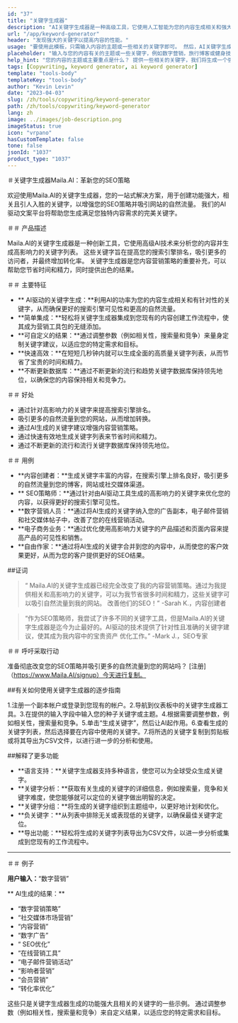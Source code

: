 ```yaml
---
id: "37"
title: "关键字生成器"
description: "AI关键字生成器是一种高级工具，它使用人工智能为您的内容生成相关和强大的关键字。 它可以帮助您发现独特而高性能的关键字，以优化博客文章，文章和其他在线内容，以更好地可见性和参与度。"
url: "/app/keyword-generator"
header: "发现强大的关键字以提高内容的性能。"
usage: "要使用此模板，只需输入内容的主题或一些相关的关键字即可。 然后，AI关键字生成器将生成相关且高性能的关键字列表，以优化您的内容以更好地可见性和参与度。"
placeholder: "输入与您的内容有关的主题或一些关键字，例如数字营销，旅行博客或健身技巧。"
help_hint: "您的内容的主题或主要重点是什么？ 提供一些相关的关键字，我们将生成一个强大的关键字列表，以增强您的内容的性能。"
tags: [Copywriting, keyword generator, ai keyword generator]
template: "tools-body"
templateKey: "tools-body"
author: "Kevin Levin"
date: "2023-04-03"
slug: /zh/tools/copywriting/keyword-generator
path: /zh/tools/copywriting/keyword-generator
lang: zh
image: ../images/job-description.png
imageStatus: true
icon: "vrpano"
hasCustomTemplate: false
tone: false
jsonId: "1037"
product_type: "1037"
---
```


＃关键字生成器Maila.AI：革新您的SEO策略

欢迎使用Maila.AI的关键字生成器，您的一站式解决方案，用于创建功能强大，相关且引人入胜的关键字，以增强您的SEO策略并吸引网站的自然流量。 我们的AI驱动文案平台将帮助您生成满足您独特内容需求的完美关键字。

＃＃ 产品描述

Maila.AI的关键字生成器是一种创新工具，它使用高级AI技术来分析您的内容并生成高影响力的关键字列表。 这些关键字旨在提高您的搜索引擎排名，吸引更多的访问者，并最终增加转化率。 关键字生成器是您内容营销策略的重要补充，可以帮助您节省时间和精力，同时提供出色的结果。

＃＃ 主要特征

- ** AI驱动的关键字生成：**利用AI的功率为您的内容生成相关和有针对性的关键字，从而确保更好的搜索引擎可见性和更高的自然流量。
- **简单集成：**轻松将关键字生成器集成到您现有的内容创建工作流程中，使其成为营销工具包的无缝添加。
- **可自定义的结果：**通过调整参数（例如相关性，搜索量和竞争）来量身定制关键字建议，以适应您的特定需求和目标。
- **快速高效：**在短短几秒钟内就可以生成全面的高质量关键字列表，从而节省了宝贵的时间和精力。
- **不断更新数据库：**通过不断更新的流行和趋势关键字数据库保持领先地位，以确保您的内容保持相关和竞争力。

＃＃ 好处

- 通过针对高影响力的关键字来提高搜索引擎排名。
- 吸引更多的自然流量到您的网站，从而增加转换。
- 通过AI生成的关键字建议增强内容营销策略。
- 通过快速有效地生成关键字列表来节省时间和精力。
- 通过不断更新的流行和流行关键字数据库保持领先地位。

＃＃ 用例

- **内容创建者：**生成关键字丰富的内容，在搜索引擎上排名良好，吸引更多的自然流量到您的博客，网站或社交媒体渠道。
- ** SEO策略师：**通过针对由AI驱动工具生成的高影响力的关键字来优化您的内容，以获得更好的搜索引擎可见性。
- **数字营销人员：**通过将AI生成的关键字纳入您的广告副本，电子邮件营销和社交媒体帖子中，改善了您的在线营销活动。
- **电子商务业务：**通过优化使用高影响力关键字的产品描述和页面内容来提高产品的可见性和销售。
- **自由作家：**通过将AI生成的关键字合并到您的内容中，从而使您的客户效果更好，从而为您的客户提供更好的SEO结果。

##证词

> “ Maila.AI的关键字生成器已经完全改变了我的内容营销策略。通过为我提供相关和高影响力的关键字，可以为我节省很多时间和精力，这些关键字可以吸引自然流量到我的网站。 改善他们的SEO！” -Sarah K.，内容创建者

> “作为SEO策略师，我尝试了许多不同的关键字工具，但是Maila.AI的关键字生成器是迄今为止最好的。AI驱动的技术提供了针对性且准确的关键字建议，使其成为我内容中的宝贵资产 优化工作。” -Mark J.，SEO专家

＃＃ 呼吁采取行动

准备彻底改变您的SEO策略并吸引更多的自然流量到您的网站吗？ [注册]（https://www.Maila.AI/signup）今天进行复制。

##有关如何使用关键字生成器的逐步指南

1.注册一个副本帐户或登录到您现有的帐户。2.导航到仪表板中的关键字生成器工具。3.在提供的输入字段中输入您的种子关键字或主题。4.根据需要调整参数，例如相关性，搜索量和竞争。5.单击“生成关键字”，然后让AI起作用。6.查看生成的关键字列表，然后选择要在内容中使用的关键字。7.将所选的关键字复制到剪贴板或将其导出为CSV文件，以进行进一步的分析和使用。

##解释了更多功能

- **语言支持：**关键字生成器支持多种语言，使您可以为全球受众生成关键字。
- **关键字分析：**获取有关生成的关键字的详细信息，例如搜索量，竞争和关键字难度，使您能够就可以定位的关键字做出明智的决定。
- **关键字分组：**将生成的关键字组织到主题组中，以更好地计划和优化。
- **负关键字：**从列表中排除无关或表现低的关键字，以确保最佳关键字定位。
- **导出功能：**轻松将生成的关键字列表导出为CSV文件，以进一步分析或集成到您现有的工作流程中。

---

＃＃ 例子

**用户输入：**“数字营销”

** AI生成的结果：**

- “数字营销策略”
- “社交媒体市场营销”
- “内容营销”
- “数字广告”
- “ SEO优化”
- “在线营销工具”
- “电子邮件营销活动”
- “影响者营销”
- “会员营销”
- “转化率优化”

这些只是关键字生成器生成的功能强大且相关的关键字的一些示例。 通过调整参数（例如相关性，搜索量和竞争）来自定义结果，以适应您的特定需求和目标。
